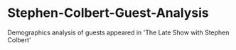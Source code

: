 # Stephen-Colbert-Guest-Analysis
Demographics analysis of guests appeared in  'The Late Show with Stephen Colbert'
